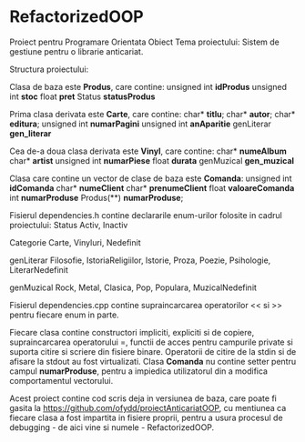 # RefactorizedOOP
Proiect pentru Programare Orientata Obiect
Tema proiectului: Sistem de gestiune pentru o librarie anticariat.

Structura proiectului:

Clasa de baza este **Produs**, care contine:
  unsigned int **idProdus**
  unsigned int **stoc**
  float **pret**
  Status **statusProdus**

Prima clasa derivata este **Carte**, care contine:
  char* **titlu**;
  char* **autor**;
  char* **editura**;
  unsigned int **numarPagini**
  unsigned int **anAparitie**
  genLiterar **gen_literar**

Cea de-a doua clasa derivata este **Vinyl**, care contine:
  char* **numeAlbum**
  char* **artist**
  unsigned int **numarPiese**
  float **durata**
  genMuzical **gen_muzical**

Clasa care contine un vector de clase de baza este **Comanda**:
  unsigned int **idComanda**
  char* **numeClient**
  char* **prenumeClient**
  float **valoareComanda**
  int **numarProduse**
  Produs(**) **numarProduse**;

Fisierul dependencies.h contine declararile enum-urilor folosite in cadrul proiectului:
Status
  Activ,
  Inactiv

Categorie
  Carte,
  Vinyluri,
  Nedefinit

genLiterar
  Filosofie,
  IstoriaReligiilor,
  Istorie,
  Proza,
  Poezie,
  Psihologie,
  LiterarNedefinit

genMuzical
  Rock,
  Metal,
  Clasica,
  Pop,
  Populara,
  MuzicalNedefinit

Fisierul dependencies.cpp contine supraincarcarea operatorilor << si >> pentru fiecare enum in parte.

Fiecare clasa contine constructori impliciti, expliciti si de copiere, supraincarcarea operatorului =, functii de acces pentru campurile private si suporta citire si scriere din fisiere binare. Operatorii de citire de la stdin si de afisare la stdout au fost virtualizati. Clasa **Comanda** nu contine setter pentru campul **numarProduse**, pentru a impiedica utilizatorul din a modifica comportamentul vectorului.

Acest proiect contine cod scris deja in versiunea de baza, care poate fi gasita la https://github.com/ofydd/proiectAnticariatOOP, cu mentiunea ca fiecare clasa a fost impartita in fisiere proprii, pentru a usura procesul de debugging - de aici vine si numele - RefactorizedOOP.
